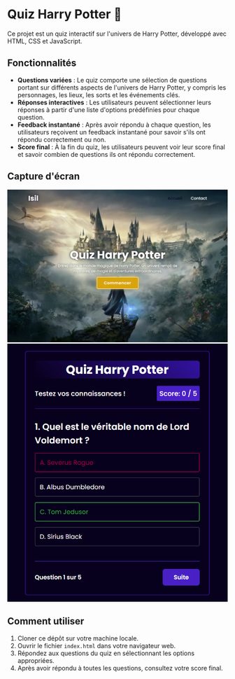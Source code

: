 # Quiz Harry Potter 🦉

Ce projet est un quiz interactif sur l'univers de Harry Potter, développé avec HTML, CSS et JavaScript.

## Fonctionnalités

- **Questions variées** : Le quiz comporte une sélection de questions portant sur différents aspects de l'univers de Harry Potter, y compris les personnages, les lieux, les sorts et les événements clés.
- **Réponses interactives** : Les utilisateurs peuvent sélectionner leurs réponses à partir d'une liste d'options prédéfinies pour chaque question.
- **Feedback instantané** : Après avoir répondu à chaque question, les utilisateurs reçoivent un feedback instantané pour savoir s'ils ont répondu correctement ou non.
- **Score final** : À la fin du quiz, les utilisateurs peuvent voir leur score final et savoir combien de questions ils ont répondu correctement.

## Capture d'écran

![Capture d'écran du quiz Harry Potter](imageGit1.png)
![Capture d'écran du quiz Harry Potter](imageGit2.png)

## Comment utiliser

1. Cloner ce dépôt sur votre machine locale.
2. Ouvrir le fichier `index.html` dans votre navigateur web.
3. Répondez aux questions du quiz en sélectionnant les options appropriées.
4. Après avoir répondu à toutes les questions, consultez votre score final.

